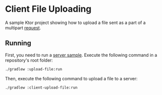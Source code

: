 # Client File Uploading

A sample Ktor project showing how to upload a file sent as a part of a multipart [request](https://ktor.io/docs/request.html).

## Running

First, you need to run a [server sample](../upload-file). Execute the following command in a repository's root folder:

```bash
./gradlew :upload-file:run
```

Then, execute the following command to upload a file to a server:

```bash
./gradlew :client-upload-file:run
```
